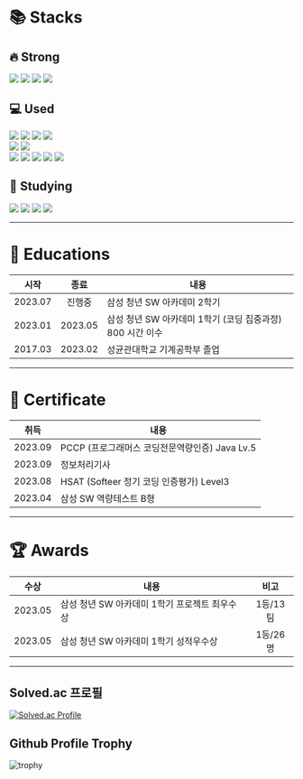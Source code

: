 # 📚 Stacks

## :fire: Strong
<img src="https://img.shields.io/badge/java-007396?style=square&amp;logo=java&amp;logoColor=white"/> <img src="https://img.shields.io/badge/SpringBoot-6DB33F?style=square&amp;logo=springboot&amp;logoColor=white"/> <img src="https://img.shields.io/badge/MySQL-4479A1?style=square&amp;logo=mysql&amp;logoColor=white"/> <img src="https://img.shields.io/badge/GitHub-181717?style=square&amp;logo=github&amp;logoColor=white"/>

## 💻 Used
<img src="https://img.shields.io/badge/Spring-6DB33F?style=square&amp;logo=spring&amp;logoColor=white"/> <img src="https://img.shields.io/badge/SpringSecurity-6DB33F?style=square&amp;logo=springsecurity&amp;logoColor=white"/> <img src="https://img.shields.io/badge/MyBatis-4479A1?style=square&amp;logo=mybatis&amp;logoColor=white"/> <img src="https://img.shields.io/badge/Hibernate-59666C?style=square&amp;logo=hibernate&amp;logoColor=white"/> <br>
<img src="https://img.shields.io/badge/Python-3776AB?style=square&amp;logo=Python&amp;logoColor=white"/> <img src="https://img.shields.io/badge/C++-4479A1?style=square&amp;logo=C%2B%2B&amp;logoColor=white"/> <br>
<img src="https://img.shields.io/badge/HTML5-E34F26?style=square&amp;logo=html5&amp;logoColor=white"/> <img src="https://img.shields.io/badge/CSS3-1572B6?style=square&amp;logo=css3&amp;logoColor=white"/> <img src="https://img.shields.io/badge/JavaScript-F7DF1E?style=square&amp;logo=javascript&amp;logoColor=white"/> <img src="https://img.shields.io/badge/Vue.js-4FC08D?style=square&amp;logo=vuedotjs&amp;logoColor=white"/> <img src="https://img.shields.io/badge/React-61DAFB?style=square&amp;logo=react&amp;logoColor=white"/>

## :book: Studying
<img src="https://img.shields.io/badge/AmazonEC2-FF9900?style=square&amp;logo=amazonec2&amp;logoColor=white"/> <img src="https://img.shields.io/badge/AmazonRDS-527FFF?style=square&amp;logo=amazonrds&amp;logoColor=white"/> <img src="https://img.shields.io/badge/GitHubActions-2088FF?style=square&amp;logo=githubactions&amp;logoColor=white"/> <img src="https://img.shields.io/badge/MongoDB-47A248?style=square&amp;logo=mongodb&amp;logoColor=white"/>

<hr>

# 🥰 Educations

|시작|종료|내용|
|:---:|:---:|---|
|2023.07|진행중|삼성 청년 SW 아카데미 2학기|
|2023.01|2023.05|삼성 청년 SW 아카데미 1학기 (코딩 집중과정) 800 시간 이수|
|2017.03|2023.02|성균관대학교 기계공학부 졸업|

<hr>

# 📜 Certificate

|취득|내용|
|:---:|---|
|2023.09|PCCP (프로그래머스 코딩전문역량인증) Java Lv.5|
|2023.09|정보처리기사|
|2023.08|HSAT (Softeer 정기 코딩 인증평가) Level3|
|2023.04|삼성 SW 역량테스트 B형|

<hr>

# 🏆 Awards

|수상|내용|비고|
|:---:|---|:---:|
|2023.05|삼성 청년 SW 아카데미 1학기 프로젝트 최우수상|1등/13팀|
|2023.05|삼성 청년 SW 아카데미 1학기 성적우수상|1등/26명|

<hr>

## Solved.ac 프로필
[![Solved.ac Profile](http://mazassumnida.wtf/api/v2/generate_badge?boj=darkard37)](https://solved.ac/darkard37/)

## Github Profile Trophy
![trophy](https://github-profile-trophy.vercel.app/?username=0minyoung0&row=1&column=6&theme=dracula&margin-w=15)
